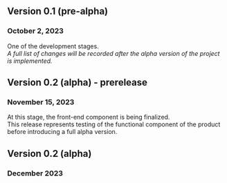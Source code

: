 ## Version 0.1 (pre-alpha)
### October 2, 2023
One of the development stages.</br>
<i>A full list of changes will be recorded after the alpha version of the project is implemented.</i>


## Version 0.2 (alpha) - prerelease 
### November 15, 2023
At this stage, the front-end component is being finalized.</br>
This release represents testing of the functional component of the product before introducing a full alpha version.


## Version 0.2 (alpha)
### December 2023
